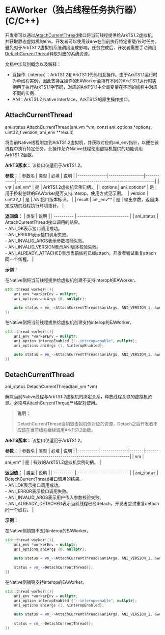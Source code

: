 # EAWorker（独占线程任务执行器）(C/C++)
开发者可以通过[AttachCurrentThread](#attachcurrentthread)接口将当前线程提供给ArkTS1.2虚拟机，并获取静态虚拟机的env。开发者可以使用该env在当前执行特定重载/长时任务，避免对于ArkTS1.2虚拟机系统调用造成影响。任务完成后，开发者需要手动调用[DetachCurrentThread](#detachcurrentthread)释放对应的系统资源。

文档中涉及到概念以及解释：
- 互操作（interop）：ArkTS1.2和ArkTS1.1代码相互操作。由于ArkTS1.1运行时为单线程实例，因此支持互操作的EAWorker会持有不同的ArkTS1.1运行时实例用于执行ArkTS1.1字节码，对应的ArkTS1.1中全局变量在不同的线程中对应不同的实例。
- ANI：ArkTS1.2 Native Interface，ArkTS1.2的原生操作接口。

## AttachCurrentThread
ani_status AttachCurrentThread(ani_vm *vm, const ani_options *options, uint32_t version, ani_env **result)

将当前Native线程附加到ArkTS1.2虚拟机，并获取对应的ani_env指针，以便在该线程中执行特定任务。此操作允许Native线程使用虚拟机提供的功能调用ArkTS1.2函数。

**ArkTS版本：** 该接口仅适用于ArkTS1.2。

**参数：**
| 参数名         | 类型             | 必填         | 说明                                                                 |
|---------------|------------------|------------|----------------------------------------------------------------------|
| vm            | ani_vm*          | 是           | ArkTS1.2虚拟机实例句柄。                            |
| options     | ani_options*   | 是           | 用于控制创建的EAWorker是否支持interop。使用方式见示例。|
| version     | uint32_t       | 是           | ANI接口版本标识。                      |
| result      | ani_env**      | 是           | 输出参数，返回绑定成功的线程执行环境指针。   |


**返回值：**
| 类型         | 说明                         |
| ---------- | -------------------------- |
| ani_status | AttachCurrentThread接口调用的结果。<br>- ANI_OK表示接口调用成功。<br>- ANI_ERROR表示接口调用失败。<br>- ANI_INVALID_ARGS表示参数校验失败。<br>- ANI_INVALID_VERSION表示ANI版本校验失败。<br>- ANI_ALREADY_ATTACHED表示当前线程已经attach，开发者尝试重复attach同一个线程。 |

**示例：**

在Native侧将当前线程提供给虚拟机创建不支持interop的EAWorker。
```cpp
std::thread worker((){
	ani_env *workerEnv = nullptr;
	ani_options aniArgs {0, nullptr};
	
	auto status = vm_->AttachCurrentThread(&aniArgs, ANI_VERSION_1, &workerEnv);
})
```

在Native侧将当前线程提供给虚拟机创建支持interop的EAWorker。
```cpp
std::thread worker((){
	ani_env *workerEnv = nullptr;
	ani_option interopEnabled {"--interop=enable", nullptr};
	ani_options aniArgs {1, &interopEnabled};
	
	auto status = vm_->AttachCurrentThread(&aniArgs, ANI_VERSION_1, &workerEnv);
})
```

## DetachCurrentThread
ani_status DetachCurrentThread(ani_vm *vm)

解除当前Native线程与ArkTS1.2虚拟机的绑定关系，释放线程关联的虚拟机资源。必须与[AttachCurrentThread](#attachcurrentthread)严格配对使用。

> **说明：**
> 
> DetachCurrentThread会销毁虚拟机侧对应的资源，Detach之后开发者不应该在当前线程继续调用ArkTS1.2函数。

**ArkTS版本：** 该接口仅适用于ArkTS1.2。

**参数：**
| 参数名    | 类型         | 必填  | 说明                                                                 |
|-----------|--------------|-------|----------------------------------------------------------------------|
| vm      | ani_vm*    | 是    | 有效的ArkTS1.2虚拟机实例句柄。                        |

**返回值：**
| 类型         | 说明                         |
| ---------- | -------------------------- |
| ani_status | DetachCurrentThread接口调用的结果。<br>- ANI_OK表示接口调用成功。<br>- ANI_ERROR表示接口调用失败。<br>- ANI_INVALID_ARGS表示用户传入参数校验失败。<br>- ANI_ALREADY_DETACHED表示当前线程已经detach，开发者尝试重复detach同一个线程。 |

**示例：**

在Native侧销毁不支持interop的EAWorker。
```cpp
std::thread worker((){
	ani_env *workerEnv = nullptr;
	ani_options aniArgs {0, nullptr};
	
	auto status = vm_->AttachCurrentThread(&aniArgs, ANI_VERSION_1, &workerEnv);
	
    status = vm_->DetachCurrentThread();
})
```

在Native侧销毁支持interop的EAWorker。
```cpp
std::thread worker((){
	ani_env *workerEnv = nullptr;
	ani_option interopEnabled {"--interop=enable", nullptr};
	ani_options aniArgs {1, &interopEnabled};
	
	auto status = vm_->AttachCurrentThread(&aniArgs, ANI_VERSION_1, &workerEnv);
	
    status = vm_->DetachCurrentThread();
})
```